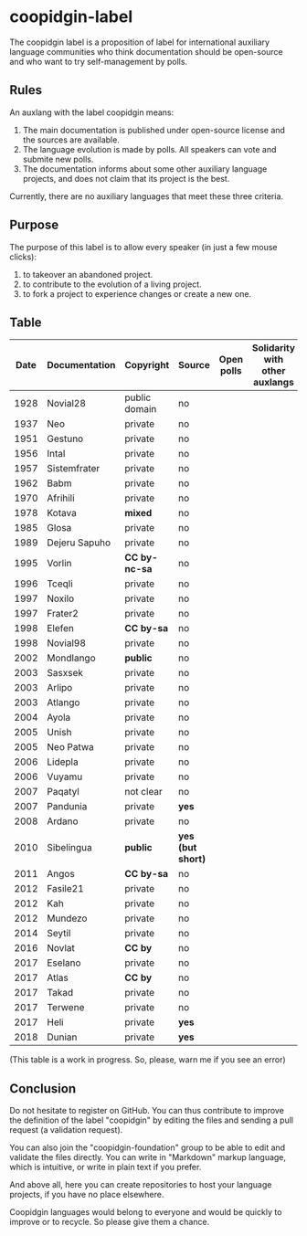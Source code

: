 # coopidgin-label
The coopidgin label is a proposition of label for international auxiliary language communities who think documentation should be open-source and who want to try self-management by polls.

## Rules
An auxlang with the label coopidgin means:

1. The main documentation is published under open-source license and the sources are available.
2. The language evolution is made by polls. All speakers can vote and submite new polls.
3. The documentation informs about some other auxiliary language projects, and does not claim that its project is the best.

Currently, there are no auxiliary languages that meet these three criteria.

## Purpose
The purpose of this label is to allow every speaker (in just a few mouse clicks):

1. to takeover an abandoned project.
2. to contribute to the evolution of a living project.
3. to fork a project to experience changes or create a new one.

## Table

Date | Documentation | Copyright | Source | Open polls | Solidarity with other auxlangs |
------------ | ------------- | ------------ | ------------- | ------------ | ------------- | 
1928 | Novial28 | public domain | no | | |
1937 | Neo | private | no | | |
1951 | Gestuno | private | no | | |
1956 | Intal | private | no | | |
1957 | Sistemfrater | private | no | | |
1962 | Babm | private | no | | |
1970 | Afrihili | private | no | | |
1978 | Kotava | **mixed** | no | | |
1985 | Glosa | private | no | | |
1989 | Dejeru Sapuho | private | no | | |
1995 | Vorlin | **CC by-nc-sa** | no | | |
1996 | Tceqli | private | no | | |
1997 | Noxilo | private | no | | | 
1997 | Frater2 | private | no | | |
1998 | Elefen | **CC by-sa** | no | | |
1998 | Novial98 | private | no | | |
2002 | Mondlango | **public** | no | | |
2003 | Sasxsek | private | no | | |
2003 | Arlipo | private | no | | |
2003 | Atlango | private | no | | |
2004 | Ayola | private | no | | |
2005 | Unish | private | no | | |
2005 | Neo Patwa | private | no | | |
2006 | Lidepla | private | no | | |
2006 | Vuyamu | private | no | | |
2007 | Paqatyl | not clear | no | | |
2007 | Pandunia | private | **yes** | | |
2008 | Ardano | private | no | | |
2010 | Sibelingua | **public** | **yes (but short)** | | |
2011 | Angos | **CC by-sa** | no | | |
2012 | Fasile21 | private | no | | |
2012 | Kah | private | no | | |
2012 | Mundezo | private | no | | |
2014 | Seytil | private | no | | |
2016 | Novlat | **CC by** | no | | |
2017 | Eselano | private | no | | |
2017 | Atlas | **CC by** | no | | |
2017 | Takad | private | no | | |
2017 | Terwene | private | no | | |
2017 | Heli | private | **yes** | | |
2018 | Dunian | private | **yes** | | |

(This table is a work in progress. So, please, warn me if you see an error)

## Conclusion

Do not hesitate to register on GitHub. You can thus contribute to improve the definition of the label "coopidgin" by editing the files and sending a pull request (a validation request).

You can also join the "coopidgin-foundation" group to be able to edit and validate the files directly. You can write in "Markdown" markup language, which is intuitive, or write in plain text if you prefer.

And above all, here you can create repositories to host your language projects, if you have no place elsewhere.

Coopidgin languages would belong to everyone and would be quickly to improve or to recycle. So please give them a chance.
